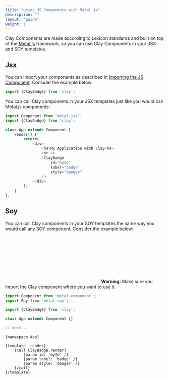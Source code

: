 ```yaml
---
title: "Using JS Components with Metal.js"
description: ""
layout: "guide"
weight: 1
---
```


<article id="using-js-components-with-metal">

Clay Components are made according to Lexicon standards and built on top of the [Metal.js](https://metaljs.com/) framework, so you can use Clay Components in your JSX and SOY templates.

## Jsx

You can import your components as described in [Importing the JS Component](/docs/getting-started/importing-the-js-component.html). Consider the example below:


```javascript
import {ClayBadge} from 'clay';
```

You can call Clay components in your JSX templates just like you would call Metal.js components:

```javascript
import Component from 'metal-jsx';
import {ClayBadge} from 'clay';

class App extends Component {
    render() {
        return(
            <div>
                <h4>My Application with Clay<h4>
                <hr />
                <ClayBadge
                    id="myId"
                    label="badge"
                    style="danger"
                />
            </div>
        );
    }
};
```

## Soy

You can call Clay components in your SOY templates the same way you would call any SOY component. Consider the example below:

<div class="alert alert-warning" role="alert">
	<span class="alert-indicator">
		<svg aria-hidden="true" class="lexicon-icon lexicon-icon-warning-full">
			<use xlink:href="/vendor/lexicon/icons.svg#warning-full"></use>
		</svg>
	</span>
	<strong class="lead">Warning:</strong> Make sure you import the Clay component where you want to use it.
</div>

```javascript
import Component from 'metal-component';
import Soy from 'metal-soy';

import {ClayBadge} from 'clay';

class App extends Component {}

// more...
```
```soy
{namespace App}

{template .render}
    {call ClayBadge.render}
        {param id: 'myId' /}
        {param label: 'badge' /}
        {param style: 'danger' /}
    {/call}
{/template}
```

</article>